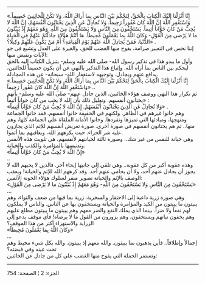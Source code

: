 ------------------------------------------------------------------------

«إِنَّا أَنْزَلْنا إِلَيْكَ الْكِتابَ بِالْحَقِّ، لِتَحْكُمَ بَيْنَ النَّاسِ بِما أَراكَ اللَّهُ، وَلا تَكُنْ
لِلْخائِنِينَ خَصِيماً. وَاسْتَغْفِرِ اللَّهَ إِنَّ اللَّهَ كانَ غَفُوراً رَحِيماً. وَلا تُجادِلْ عَنِ الَّذِينَ
يَخْتانُونَ أَنْفُسَهُمْ، إِنَّ اللَّهَ لا يُحِبُّ مَنْ كانَ خَوَّاناً أَثِيماً. يَسْتَخْفُونَ مِنَ النَّاسِ وَلا
يَسْتَخْفُونَ مِنَ اللَّهِ. وَهُوَ مَعَهُمْ إِذْ يُبَيِّتُونَ ما لا يَرْضى مِنَ الْقَوْلِ- وَكانَ اللَّهُ بِما
يَعْمَلُونَ مُحِيطاً. ها أَنْتُمْ هؤُلاءِ جادَلْتُمْ عَنْهُمْ فِي الْحَياةِ الدُّنْيا، فَمَنْ يُجادِلُ اللَّهَ
عَنْهُمْ يَوْمَ الْقِيامَةِ؟ أَمْ مَنْ يَكُونُ عَلَيْهِمْ وَكِيلًا؟» .  
إننا نحس في التعبير صرامة، يفوح منها الغضب للحق، والغيرة على العدل وتشيع
في جو الآيات وتفيض منها:  
وأول ما يبدو هذا في تذكير رسول الله- صلى الله عليه وسلم- بتنزيل الكتاب
إليه بالحق ليحكم بين الناس بما أراه الله. وإتباع هذا التذكير بالنهي عن
أن يكون خصيماً للخائنين، يدافع عنهم ويجادل. وتوجيهه لاستغفار الله-
سبحانه- عن هذه المجادلة.  
«إِنَّا أَنْزَلْنا إِلَيْكَ الْكِتابَ بِالْحَقِّ لِتَحْكُمَ بَيْنَ النَّاسِ بِما أَراكَ اللَّهُ. وَلا تَكُنْ
لِلْخائِنِينَ خَصِيماً. وَاسْتَغْفِرِ اللَّهَ إِنَّ اللَّهَ كانَ غَفُوراً رَحِيماً» ..  
ثم تكرار هذا النهي ووصف هؤلاء الخائنين، الذين جادل عنهم- صلى الله عليه
وسلم- بأنهم يختانون أنفسهم. وتعليل ذلك بأن الله لا يحب من كان خواناً
أثيماً» :  
«وَلا تُجادِلْ عَنِ الَّذِينَ يَخْتانُونَ أَنْفُسَهُمْ. إِنَّ اللَّهَ لا يُحِبُّ مَنْ كانَ خَوَّاناً أَثِيماً»
.  
وهم خانوا غيرهم في الظاهر. ولكنهم في الحقيقة خانوا أنفسهم. فقد خانوا
الجماعة ومنهجها، ومبادئها التي تميزها وتفردها. وخانوا الأمانة الملقاة
على الجماعة كلها، وهم منها.. ثم هم يختانون أنفسهم في صورة أخرى. صورة
تعريض أنفسهم للإثم الذي يجازون عليه شر الجزاء. حيث يكرههم الله، ويعاقبهم
بما أثموا.  
وهي خيانة للنفس من غير شك.. وصورة ثالثة لخيانتهم لأنفسهم، هي تلويث هذه
الأنفس وتدنيسها بالمؤامرة والكذب والخيانة.  
«إِنَّ اللَّهَ لا يُحِبُّ مَنْ كانَ خَوَّاناً أَثِيماً»  
..  
وهذه عقوبة أكبر من كل عقوبة.. وهي تلقي إلى جانبها إيحاء آخر. فالذين لا
يحبهم الله لا يجوز أن يجادل عنهم أحد، ولا أن يحامي عنهم أحد. وقد كرههم
الله للإثم والخيانة! ويعقب الوصف بالإثم والخيانة تصوير منفر لسلوك هؤلاء
الخونة الآثمين:  
«يَسْتَخْفُونَ مِنَ النَّاسِ وَلا يَسْتَخْفُونَ مِنَ اللَّهِ- وَهُوَ مَعَهُمْ إِذْ يُبَيِّتُونَ ما لا يَرْضى مِنَ
الْقَوْلِ»  
...  
وهي صورة زرية داعية إلى الاحتقار والسخرية. زرية بما فيها من ضعف والتواء،
وهم يبيتون ما يبيتون من الكيد والمؤامرة والخيانة ويستخفون بها عن الناس.
والناس لا يملكون لهم نفعاً ولا ضراً. بينما الذي يملك النفع والضر معهم وهم
يبيتون ما يبيتون مطلع عليهم وهم يخفون نياتهم ويستخفون. وهم يزورون من
القول ما لا يرضاه! فأي موقف يدعو إلى الزراية والاستهزاء أكثر من هذا
الموقف؟  
«وَكانَ اللَّهُ بِما يَعْمَلُونَ مُحِيطاً»  
...  
إجمالاً وإطلاقاً.. فأين يذهبون بما يبيتون. والله معهم إذ يبيتون. والله بكل
شيء محيط وهم تحت عينه وفي قبضته؟  
وتستمر الحملة التي يفوح منها الغضب على كل من جادل عن الخائنين:

------------------------------------------------------------------------

الجزء: 2 ¦ الصفحة: 754
